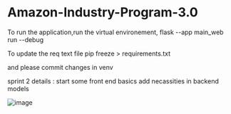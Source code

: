 # Amazon-Industry-Program-3.0 

To run the application,run the virtual environement, flask --app main_web run --debug 


To update the req text file pip freeze > requirements.txt 


and please commit changes in venv


sprint 2 details : 
  start some front end basics 
  add necassities in backend 
  models 


![image](https://github.com/zbeeb1/Amazon-Industry-Program-3.0/assets/134772110/0d49a1ac-8c83-48a5-9bca-70ec8639011f)

